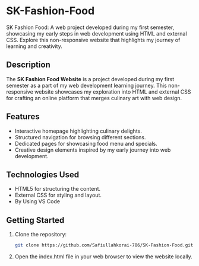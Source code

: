 # SK-Fashion-Food
SK Fashion Food: A web project developed during my first semester, showcasing my early steps in web development using HTML and external CSS. Explore this non-responsive website that highlights my journey of learning and creativity.

## Description

The **SK Fashion Food Website** is a project developed during my first semester as a part of my web development learning journey. This non-responsive website showcases my exploration into HTML and external CSS for crafting an online platform that merges culinary art with web design.

## Features

- Interactive homepage highlighting culinary delights.
- Structured navigation for browsing different sections.
- Dedicated pages for showcasing food menu and specials.
- Creative design elements inspired by my early journey into web development.

## Technologies Used

- HTML5 for structuring the content.
- External CSS for styling and layout.
- By Using VS Code

## Getting Started

1. Clone the repository:
   ```bash
   git clone https://github.com/Safiullahkorai-786/SK-Fashion-Food.git

2. Open the index.html file in your web browser to view the website locally.

